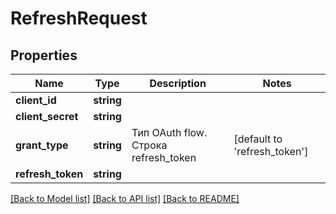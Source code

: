 # RefreshRequest

## Properties
Name | Type | Description | Notes
------------ | ------------- | ------------- | -------------
**client_id** | **string** |  | 
**client_secret** | **string** |  | 
**grant_type** | **string** | Тип OAuth flow. Строка refresh_token | [default to 'refresh_token']
**refresh_token** | **string** |  | 

[[Back to Model list]](../../README.md#documentation-for-models) [[Back to API list]](../../README.md#documentation-for-api-endpoints) [[Back to README]](../../README.md)

